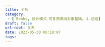 ```yaml
---
title: 关系
category:
 - [ Books, 设计模式-可复用面向对象基础, 4.总结]
draft: false
url-root: 关系
date: 2023-05-30 00:19:07
tags:
---
```

